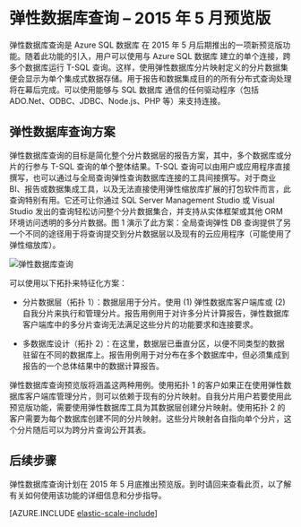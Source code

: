 <properties
	title="Elastic database query – previewing May 2015"
	pageTitle="弹性数据库查询 – 2015 年 5 月预览版"
	description="宣告推出弹性查询功能"
	metaKeywords="azure SQL 数据库 elastic global queries"
	services="sql-database"
	documentationCenter=""  
	manager="jeffreyg"
	authors="sidneyh"/>

<tags
	ms.service="sql-database"  
	ms.date="04/29/2015"
	wacn.date="06/30/2015"/>

# 弹性数据库查询 – 2015 年 5 月预览版

弹性数据库查询是 Azure SQL 数据库 在 2015 年 5 月后期推出的一项新预览版功能。随着此功能的引入，用户可以使用与 Azure SQL 数据库 建立的单个连接，跨多个数据库运行 T-SQL 查询。这样，使用弹性数据库分片映射定义的分片数据集便会显示为单个集成式数据存储。用于报告和数据集成目的的所有分布式查询处理将在幕后完成。可以使用能够与 SQL 数据库 通信的任何驱动程序（包括 ADO.Net、ODBC、JDBC、Node.js、PHP 等）来支持连接。

## 弹性数据库查询方案

弹性数据库查询的目标是简化整个分片数据层的报告方案，其中，多个数据库或分片的行参与 T-SQL 查询的单个整体结果。T-SQL 查询可以由用户或应用程序直接撰写，也可以通过与全局查询弹性查询数据库连接的工具间接撰写。对于商业 BI、报告或数据集成工具，以及无法直接使用弹性缩放库扩展的打包软件而言，此查询特别有用。它还可让你通过 SQL Server Management Studio 或 Visual Studio 发出的查询轻松访问整个分片数据集合，并支持从实体框架或其他 ORM 环境访问透明的多分片数据。图 1 演示了此方案：全局查询弹性 DB 查询提供了另一个不同的途径用于将查询提交到分片数据层以及现有的云应用程序（可能使用了弹性缩放库）。

![弹性数据库查询][1]

可以使用以下拓扑来特征化方案：

-	分片数据层（拓扑 1）：数据层用于分片。使用 (1) 弹性数据库客户端库或 (2) 自我分片来执行和管理分片。报告用例用于对许多分片计算报告，弹性数据库客户端库中的多分片查询无法满足这些分片的功能要求和连接要求。

-	多数据库设计（拓扑 2）：在这里，数据层已垂直分区，以便不同类型的数据驻留在不同的数据库上。报告用例用于对分布在多个数据库中，但必须集成到报告的一个总体结果中的数据计算报告。

弹性数据库查询预览版将涵盖这两种用例。使用拓扑 1 的客户如果正在使用弹性数据库客户端库管理分片，则可以依赖于现有的分片映射。自我分片用户若要使用此预览版功能，需要使用弹性数据库工具为其数据层创建分片映射。使用拓扑 2 的客户需要为每个数据库创建不同的分片映射。这些分片映射各自指向单个分片，这个分片随后可以为跨分片查询公开其表。

## 后续步骤
弹性数据库查询计划在 2015 年 5 月底推出预览版。到时请回来查看此页，以了解有关如何使用该功能的详细信息和分步指导。

[AZURE.INCLUDE [elastic-scale-include](../includes/elastic-scale-include.md)]

<!--Image references-->

[1]: ./media/sql-database-elastic-query-overview/overview.png
<!--anchors-->

<!---HONumber=61-->